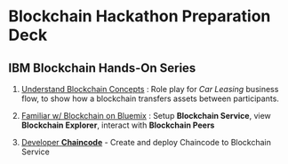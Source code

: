 # Blockchain Hackathon Preparation Deck


## IBM Blockchain Hands-On Series

1. [Understand Blockchain Concepts](try-on-Bluemix/Lab1%20-%20Blockchain%20Explained.pdf) : Role play for *Car Leasing* business flow, to show how a blockchain transfers assets between participants.

2. [Familiar w/ Blockchain on Bluemix](try-on-Bluemix/Lab1%20-%20Blockchain%20Explored.pdf) : Setup **Blockchain Service**, view **Blockchain Explorer**, interact with **Blockchain Peers**

3. [Developer **Chaincode**](try-on-Bluemix/Lab3%20-%20Blockchain%20Unchained) - Create and deploy Chaincode to Blockchain Service
